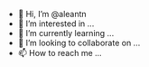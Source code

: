 - 👋 Hi, I’m @aleantn
- 👀 I’m interested in ...
- 🌱 I’m currently learning ...
- 💞️ I’m looking to collaborate on ...
- 📫 How to reach me ...

<!---
aleantn/aleantn is a ✨ special ✨ repository because its `README.md` (this file) appears on your GitHub profile.
You can click the Preview link to take a look at your changes.
--->
